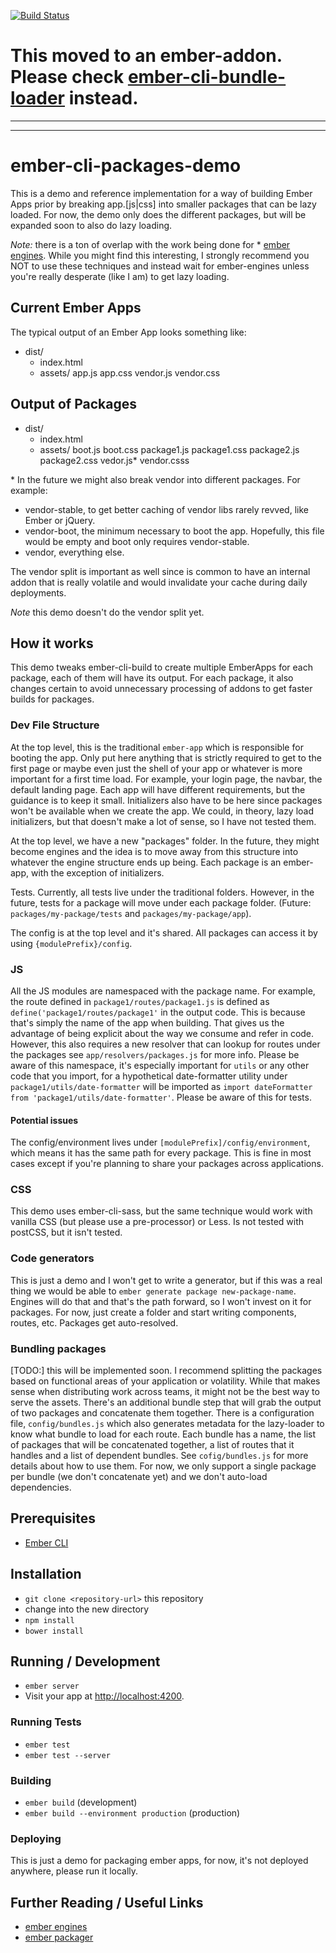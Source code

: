 [![Build Status](https://travis-ci.org/MiguelMadero/ember-cli-packages-demo.svg?branch=master)](https://travis-ci.org/MiguelMadero/ember-cli-packages-demo)


# This moved to an ember-addon. Please check [ember-cli-bundle-loader](https://github.com/MiguelMadero/ember-cli-bundle-loader) instead. 


----
----

# ember-cli-packages-demo

This is a demo and reference implementation for a way of building Ember Apps prior by breaking app.[js|css] into smaller packages that can be lazy loaded. For now, the demo only does the different packages, but will be expanded soon to also do lazy loading.

*Note:* there is a ton of overlap with the work being done for * [ember engines](https://github.com/dgeb/ember-engines). While you might find this interesting, I strongly recommend you NOT to use these techniques and instead wait for ember-engines unless you're really desperate (like I am) to get lazy loading.

## Current Ember Apps

The typical output of an Ember App looks something like:

- dist/
  - index.html
  - assets/
    app.js
    app.css
    vendor.js
    vendor.css

## Output of Packages

- dist/
  - index.html
  - assets/
    boot.js
    boot.css
    package1.js
    package1.css
    package2.js
    package2.css
    vedor.js*
    vendor.csss

\* In the future we might also break vendor into different packages. For example:

* vendor-stable, to get better caching of vendor libs rarely revved, like Ember or jQuery.
* vendor-boot, the minimum necessary to boot the app. Hopefully, this file would be empty and boot only requires vendor-stable.
* vendor, everything else.

The vendor split is important as well since is common to have an internal addon that is really volatile and would invalidate your cache during daily deployments.

*Note* this demo doesn't do the vendor split yet.

## How it works

This demo tweaks ember-cli-build to create multiple EmberApps for each package, each of them will have its output. For each package, it also changes certain to avoid unnecessary processing of addons to get faster builds for packages.

### Dev File Structure

At the top level, this is the traditional `ember-app` which is responsible for booting the app. Only put here anything that is strictly required to get to the first page or maybe even just the shell of your app or whatever is more important for a first time load. For example, your login page, the navbar, the default landing page. Each app will have different requirements, but the guidance is to keep it small. Initializers also have to be here since packages won't be available when we create the app. We could, in theory, lazy load initializers, but that doesn't make a lot of sense, so I have not tested them.

At the top level, we have a new "packages" folder. In the future, they might become engines and the idea is to move away from this structure into whatever the engine structure ends up being. Each package is an ember-app, with the exception of initializers.

Tests. Currently, all tests live under the traditional folders. However, in the future, tests for a package will move under each package folder. (Future: `packages/my-package/tests` and `packages/my-package/app`).

The config is at the top level and it's shared. All packages can access it by using `{modulePrefix}/config`.

### JS

All the JS modules are namespaced with the package name. For example, the route defined in `package1/routes/package1.js` is defined as `define('package1/routes/package1'` in the output code. This is because that's simply the name of the app when building. That gives us the advantage of being explicit about the way we consume and refer in code. However, this also requires a new resolver that can lookup for routes under the packages see `app/resolvers/packages.js` for more info. Please be aware of this namespace, it's especially important for `utils` or any other code that you import, for a hypothetical date-formatter utility under `package1/utils/date-formatter` will be imported as `import dateFormatter from 'package1/utils/date-formatter'`. Please be aware of this for tests.

#### Potential issues

The config/environment lives under `[modulePrefix]/config/environment`, which means it has the same path for every package. This is fine in most cases except if you're planning to share your packages across applications.

### CSS

This demo uses ember-cli-sass, but the same technique would work with vanilla CSS (but please use a pre-processor) or Less. Is not tested with postCSS, but it isn't tested.

### Code generators

This is just a demo and I won't get to write a generator, but if this was a real thing we would be able to `ember generate package new-package-name`. Engines will do that and that's the path forward, so I won't invest on it for packages. For now, just create a folder and start writing components, routes, etc. Packages get auto-resolved.

### Bundling packages

[TODO:] this will be implemented soon. I recommend splitting the packages based on functional areas of your application or volatility. While that makes sense when distributing work across teams, it might not be the best way to serve the assets. There's an additional bundle step that will grab the output of two packages and concatenate them together. There is a configuration file, `config/bundles.js` which also generates metadata for the lazy-loader to know what bundle to load for each route. Each bundle has a name, the list of packages that will be concatenated together, a list of routes that it handles and a list of dependent bundles. See `cofig/bundles.js` for more details about how to use them. For now, we only support a single package per bundle (we don't concatenate yet) and we don't auto-load dependencies.

## Prerequisites

* [Ember CLI](http://www.ember-cli.com/)

## Installation

* `git clone <repository-url>` this repository
* change into the new directory
* `npm install`
* `bower install`

## Running / Development

* `ember server`
* Visit your app at [http://localhost:4200](http://localhost:4200).

### Running Tests

* `ember test`
* `ember test --server`

### Building

* `ember build` (development)
* `ember build --environment production` (production)

### Deploying

This is just a demo for packaging ember apps, for now, it's not deployed anywhere, please run it locally.

## Further Reading / Useful Links

* [ember engines](https://github.com/dgeb/ember-engines)
* [ember packager](https://github.com/chadhietala/ember-cli-packager)
